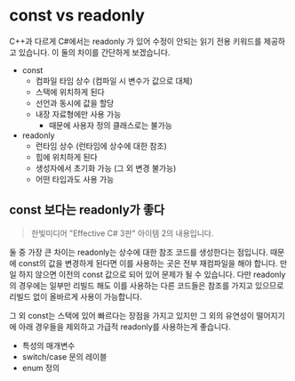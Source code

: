 # const vs readonly

C++과 다르게 C#에서는 readonly 가 있어 수정이 안되는 읽기 전용 키워드를 제공하고 있습니다. 이 둘의 차이를 간단하게 보겠습니다.

- const
  - 컴파일 타임 상수 (컴파일 시 변수가 값으로 대체)
  - 스택에 위치하게 된다
  - 선언과 동시에 값을 할당
  - 내장 자료형에만 사용 가능
    - 때문에 사용자 정의 클래스로는 불가능
- readonly
  - 런타임 상수 (런타임에 상수에 대한 참조)
  - 힙에 위치하게 된다
  - 생성자에서 초기화 가능 (그 외 변경 불가능)
  - 어떤 타입과도 사용 가능


## const 보다는 readonly가 좋다

> 한빛미디어 "Effective C# 3판" 아이템 2의 내용입니다.

둘 중 가장 큰 차이는 readonly는 상수에 대한 참조 코드를 생성한다는 점입니다. 때문에 const의 값을 변경하게 된다면 이를 사용하는 곳은 전부 재컴파일을 해야 합니다. 만일 하지 않으면 이전의 const 값으로 되어 있어 문제가 될 수 있습니다.
다만 readonly의 경우에는 일부만 리빌드 해도 이를 사용하는 다른 코드들은 참조를 가지고 있으므로 리빌드 없이 올바르게 사용이 가능합니다.

그 외 const는 스택에 있어 빠르다는 장점을 가지고 있지만 그 외의 유연성이 떨어지기에 아래 경우들을 제외하고 가급적 readonly를 사용하는게 좋습니다.

- 특성의 매개변수
- switch/case 문의 레이블
- enum 정의


